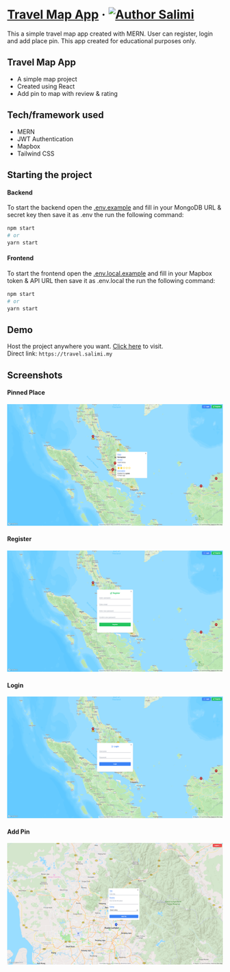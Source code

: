 # [Travel Map App](https://travel.salimi.my) &middot; [![Author Salimi](https://img.shields.io/badge/Author-Salimi-%3C%3E)](https://www.linkedin.com/in/mohamad-salimi/)

This a simple travel map app created with MERN. User can register, login and add place pin. This app created for educational purposes only.

## Travel Map App

- A simple map project
- Created using React
- Add pin to map with review & rating

## Tech/framework used

- MERN
- JWT Authentication
- Mapbox
- Tailwind CSS

## Starting the project

#### Backend

To start the backend open the [.env.example](/backend/.env.example) and fill in your MongoDB URL & secret key then save it as .env the run the following command:

```bash
npm start
# or
yarn start
```

#### Frontend

To start the frontend open the [.env.local.example](/frontend/.env.local.example) and fill in your Mapbox token & API URL then save it as .env.local the run the following command:

```bash
npm start
# or
yarn start
```

## Demo

Host the project anywhere you want. [Click here](https://travel.salimi.my) to visit.
<br>
Direct link: `https://travel.salimi.my`

## Screenshots

#### Pinned Place

![Pinned Place](/screenshots/screenshot-1.png)

#### Register

![Register](/screenshots/screenshot-2.png)

#### Login

![Login](/screenshots/screenshot-3.png)

#### Add Pin

![Add Pin](/screenshots/screenshot-4.png)
